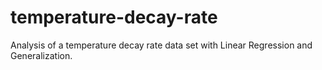 # temperature-decay-rate
Analysis of a temperature decay rate data set with Linear Regression and Generalization.
